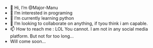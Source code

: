 - 👋 Hi, I’m @Major-Manu
- 👀 I’m interested in programing 
- 🌱 I’m currently learning python 
- 💞️ I’m looking to collaborate on anything, if tyou think i am capable.
- 📫 How to reach me : LOL You cannot. I am not in any social media platform. But not for too long...
- Will come soon...

<!---
Major-Manu/Major-Manu is a ✨ special ✨ repository because its `README.md` (this file) appears on your GitHub profile.
You can click the Preview link to take a look at your changes.
--->
